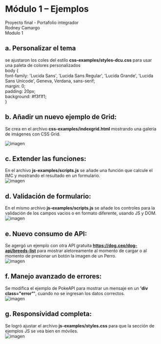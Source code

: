 # Módulo 1 – Ejemplos
Proyecto final - Portafolio integrador</br>
Rodney Camargo <br>
Modulo 1</br>
## a.	Personalizar el tema
se ajustaron los coles del estilo **css-examples/styles-dcu.css** para usar una paleta de colores personalizados </br>
body {</br>
    font-family: 'Lucida Sans', 'Lucida Sans Regular', 'Lucida Grande', 'Lucida Sans Unicode', Geneva, Verdana, sans-serif;</br>
    margin: 0;</br>
    padding: 20px;</br>
    background: #f3f1f1;</br>
  }</br>

## b.	Añadir un nuevo ejemplo de Grid:
Se crea en el archivo **css-examples/indexgrid.html** mostrando una galería de imágenes con CSS Grid. <br>

![imagen](https://github.com/user-attachments/assets/78f294e4-b8de-45f4-bbe4-df94ae417231)


## c.	Extender las funciones:
En el archivo **js-examples/scripts.js** se añade una función que calcule el IMC y mostrando el resultado en un formulario. <br>
![imagen](https://github.com/user-attachments/assets/c6267e3a-02bd-47dd-98ec-49701577adff)

## d.	Validación de formulario:
En el mismo archivo **js-examples/scripts.js** se añade los controles para la validación de los campos vacios o en formato diferente, usando JS y DOM.<br>
![imagen](https://github.com/user-attachments/assets/229586c9-55db-424a-92cc-a943ecee9eb6)

## e.	Nuevo consumo de API:
Se agergó un ejemplo con otra API gratuita **https://dog.ceo/dog-api/breeds-list** para mostrar aletoreamente al momento de cargar o al momento de presionar un botón la imagen de un Perro.<br>
![imagen](https://github.com/user-attachments/assets/2875e9e6-3f33-43d3-84e1-205952b54625)


## f.	Manejo avanzado de errores:
Se modifica el ejemplo de PokeAPI para mostrar un mensaje en un **'div class="error"'**, cuando no se ingresan los datos correctos. <br>
![imagen](https://github.com/user-attachments/assets/ff0b6d48-512b-44ae-bc7f-797fdc0fd227)


## g.	Responsividad completa:
Se logró ajustar el archivo **js-examples/styles.css** para que la sección de ejemplos JS se vea bien en móviles. <br>
![imagen](https://github.com/user-attachments/assets/da6e7e87-5a45-4580-848a-bbbef8f8b89a)






